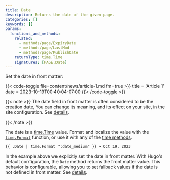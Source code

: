 ```yaml
---
title: Date
description: Returns the date of the given page.
categories: []
keywords: []
params:
  functions_and_methods:
    related:
      - methods/page/ExpiryDate
      - methods/page/LastMod
      - methods/page/PublishDate
    returnType: time.Time
    signatures: [PAGE.Date]
---
```


Set the date in front matter:

{{< code-toggle file=content/news/article-1.md fm=true >}}
title = 'Article 1'
date = 2023-10-19T00:40:04-07:00
{{< /code-toggle >}}

{{< note >}}
The date field in front matter is often considered to be the creation date, You can change its meaning, and its effect on your site, in the site configuration. See&nbsp;[details].

[details]: /configuration/front-matter/#dates
{{< /note >}}

The date is a [time.Time] value. Format and localize the value with the [`time.Format`] function, or use it with any of the [time methods].

```go-html-template
{{ .Date | time.Format ":date_medium" }} → Oct 19, 2023
```

In the example above we explicitly set the date in front matter. With Hugo's default configuration, the `Date` method returns the front matter value. This behavior is configurable, allowing you to set fallback values if the date is not defined in front matter. See&nbsp;[details].

[`time.Format`]: /functions/time/format/
[details]: /configuration/front-matter/#dates
[time methods]: /methods/time/
[time.Time]: https://pkg.go.dev/time#Time
